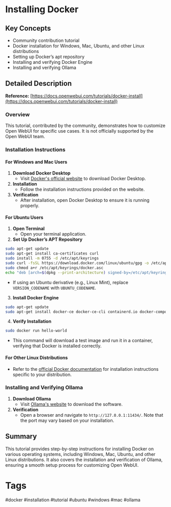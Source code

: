 # Installing Docker

## Key Concepts
- Community contribution tutorial
- Docker installation for Windows, Mac, Ubuntu, and other Linux distributions
- Setting up Docker’s apt repository
- Installing and verifying Docker Engine
- Installing and verifying Ollama

## Detailed Description

**Reference:** [https://docs.openwebui.com/tutorials/docker-install](https://docs.openwebui.com/tutorials/docker-install)

### Overview
This tutorial, contributed by the community, demonstrates how to customize Open WebUI for specific use cases. It is not officially supported by the Open WebUI team.

### Installation Instructions

#### For Windows and Mac Users
1. **Download Docker Desktop**
   - Visit [Docker's official website](https://www.docker.com/products/docker-desktop) to download Docker Desktop.
2. **Installation**
   - Follow the installation instructions provided on the website.
3. **Verification**
   - After installation, open Docker Desktop to ensure it is running properly.

#### For Ubuntu Users
1. **Open Terminal**
   - Open your terminal application.
2. **Set Up Docker’s APT Repository**
```bash
sudo apt-get update
sudo apt-get install ca-certificates curl
sudo install -m 0755 -d /etc/apt/keyrings
sudo curl -fsSL https://download.docker.com/linux/ubuntu/gpg -o /etc/apt/keyrings/docker.asc
sudo chmod a+r /etc/apt/keyrings/docker.asc
echo "deb [arch=$(dpkg --print-architecture) signed-by=/etc/apt/keyrings/docker.asc] https://download.docker.com/linux/ubuntu $(. /etc/os-release && echo "$VERSION_CODENAME") stable" | sudo tee /etc/apt/sources.list.d/docker.list > /dev/null
```
   - If using an Ubuntu derivative (e.g., Linux Mint), replace `VERSION_CODENAME` with `UBUNTU_CODENAME`.

3. **Install Docker Engine**
```bash
sudo apt-get update
sudo apt-get install docker-ce docker-ce-cli containerd.io docker-compose-plugin
```

4. **Verify Installation**
```bash
sudo docker run hello-world
```
   - This command will download a test image and run it in a container, verifying that Docker is installed correctly.

#### For Other Linux Distributions
- Refer to the [official Docker documentation](https://docs.docker.com/engine/install/) for installation instructions specific to your distribution.

### Installing and Verifying Ollama

1. **Download Ollama**
   - Visit [Ollama's website](https://ollama.com/) to download the software.
2. **Verification**
   - Open a browser and navigate to `http://127.0.0.1:11434/`. Note that the port may vary based on your installation.

## Summary
This tutorial provides step-by-step instructions for installing Docker on various operating systems, including Windows, Mac, Ubuntu, and other Linux distributions. It also covers the installation and verification of Ollama, ensuring a smooth setup process for customizing Open WebUI.

# Tags
#docker #installation #tutorial #ubuntu #windows #mac #ollama